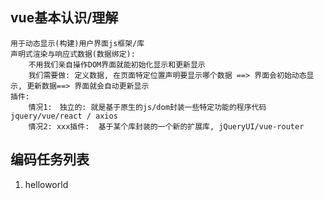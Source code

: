 ## vue基本认识/理解
	用于动态显示(构建)用户界面js框架/库
	声明式渲染与响应式数据(数据绑定): 
		不用我们亲自操作DOM界面就能初始化显示和更新显示
		我们需要做: 定义数据, 在页面特定位置声明要显示哪个数据 ==> 界面会初始动态显示, 更新数据==> 界面就会自动更新显示
	插件: 
		情况1:　独立的: 就是基于原生的js/dom封装一些特定功能的程序代码  jquery/vue/react / axios
		情况2: xxx插件:  基于某个库封装的一个新的扩展库, jQueryUI/vue-router


## 编码任务列表
1. helloworld